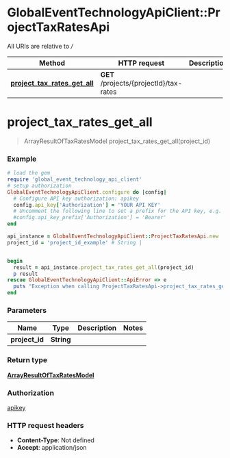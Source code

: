 # GlobalEventTechnologyApiClient::ProjectTaxRatesApi

All URIs are relative to */*

Method | HTTP request | Description
------------- | ------------- | -------------
[**project_tax_rates_get_all**](ProjectTaxRatesApi.md#project_tax_rates_get_all) | **GET** /projects/{projectId}/tax-rates | 

# **project_tax_rates_get_all**
> ArrayResultOfTaxRatesModel project_tax_rates_get_all(project_id)



### Example
```ruby
# load the gem
require 'global_event_technology_api_client'
# setup authorization
GlobalEventTechnologyApiClient.configure do |config|
  # Configure API key authorization: apikey
  config.api_key['Authorization'] = 'YOUR API KEY'
  # Uncomment the following line to set a prefix for the API key, e.g. 'Bearer' (defaults to nil)
  #config.api_key_prefix['Authorization'] = 'Bearer'
end

api_instance = GlobalEventTechnologyApiClient::ProjectTaxRatesApi.new
project_id = 'project_id_example' # String | 


begin
  result = api_instance.project_tax_rates_get_all(project_id)
  p result
rescue GlobalEventTechnologyApiClient::ApiError => e
  puts "Exception when calling ProjectTaxRatesApi->project_tax_rates_get_all: #{e}"
end
```

### Parameters

Name | Type | Description  | Notes
------------- | ------------- | ------------- | -------------
 **project_id** | **String**|  | 

### Return type

[**ArrayResultOfTaxRatesModel**](ArrayResultOfTaxRatesModel.md)

### Authorization

[apikey](../README.md#apikey)

### HTTP request headers

 - **Content-Type**: Not defined
 - **Accept**: application/json



